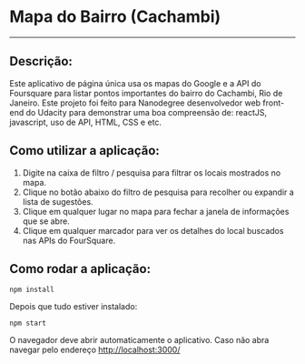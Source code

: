 # Mapa do Bairro (Cachambi)
---

## Descrição:
Este aplicativo de página única usa os mapas do Google e a API do Foursquare para listar pontos importantes do bairro do Cachambi, Rio de Janeiro. Este projeto foi feito para Nanodegree desenvolvedor web front-end do Udacity para demonstrar uma boa compreensão de: reactJS, javascript, uso de API, HTML, CSS e etc.


## Como utilizar a aplicação:

1. Digite na caixa de filtro / pesquisa para filtrar os locais mostrados no mapa.
2. Clique no botão abaixo do filtro de pesquisa para recolher ou expandir a lista de sugestões.
3. Clique em qualquer lugar no mapa para fechar a janela de informações que se abre.
4. Clique em qualquer marcador para ver os detalhes do local buscados nas APIs do FourSquare.


## Como rodar a aplicação:

```
npm install
```
Depois que tudo estiver instalado:
```
npm start
```
O navegador deve abrir automaticamente o aplicativo.  Caso não abra navegar pelo endereço [http://localhost:3000/](http://localhost:3000/)
